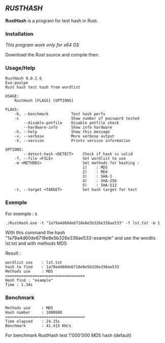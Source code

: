 ## *RUSTHASH* ##

**RustHash** is a program for test hash in Rust.

### Installation ###

*This program work only for x64 OS*

Download the Rust source and compile then.

### Usage/Help ###
```
RustHash 0.0.2.6
Exo-poulpe
Rust hash test hash from wordlist

USAGE:
    RustHash [FLAGS] [OPTIONS]

FLAGS:
    -b, --benchmark          Test hash perfs
    -c                       Show number of password tested
        --disable-potfile    Disable potfile check
        --hardware-info      Show info hardware
    -h, --help               Show this message
    -v, --verbose            More verbose output
    -V, --version            Prints version information

OPTIONS:
        --detect-hash <DETECT>    Check if hash is valid
    -f, --file <FILE>             Set wordlist to use
    -m <METHODS>                  Set methods for hashing :
                                  1)    : MD5
                                  2)    : MD4
                                  3)    : SHA-1
                                  4)    : SHA-256
                                  5)    : SHA-512
    -t, --target <TARGET>         Set hash target for test
```
### Exemple ###
For exemple : s
```
./RustHash.exe -t "1a79a4d60de6718e8e5b326e338ae533" -f lst.txt -m 1
```
With this command the hash "1a79a4d60de6718e8e5b326e338ae533::example" and use the wordlis lst.txt and with methods MD5

Result : 
```
wordlist use    : lst.txt
hash to find    : 1a79a4d60de6718e8e5b326e338ae533
Methods use     : MD5
===================================
Hash find : "example"
Time : 1.34s
```
### Benchmark ###
```
Methods use     : MD5
Hash number     : 1000000
===================================
Time elapsed    : 24.15s
Benchmark       : 41.415 KH/s
```
For benchmark RustHash test 1'000'000 MD5 hash (default)
